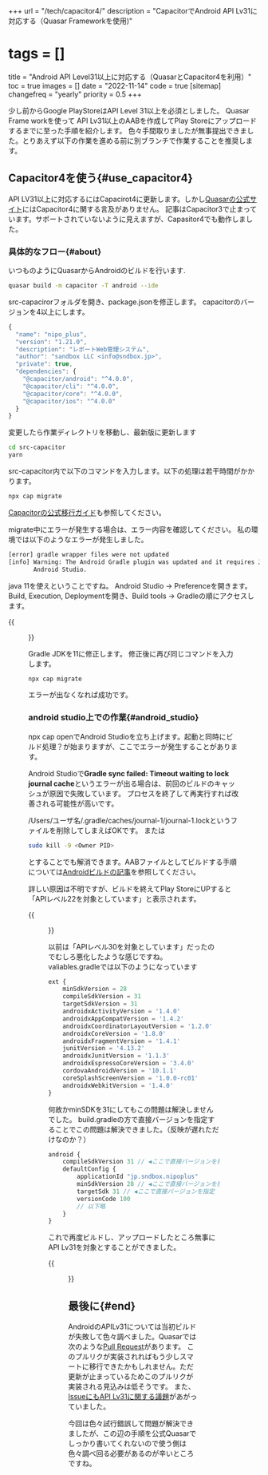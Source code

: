 +++
url = "/tech/capacitor4/"
description = "CapacitorでAndroid API Lv31に対応する（Quasar Frameworkを使用)"
# tags = []
title = "Android API Level31以上に対応する（QuasarとCapacitor4を利用）"
toc = true
images = []
date = "2022-11-14"
code = true
[sitemap]
  changefreq = "yearly"
  priority = 0.5
+++

少し前からGoogle PlayStoreはAPI Level 31以上を必須としました。
Quasar Frame workを使って API Lv31以上のAABを作成してPlay Storeにアップロードするまでに至った手順を紹介します。
色々手間取りましたが無事提出できました。とりあえず以下の作業を進める前に別ブランチで作業することを推奨します。

## Capacitor4を使う{#use_capacitor4}

API LV31以上に対応するにはCapacirot4に更新します。しかし[Quasarの公式サイト](https://quasar.dev/quasar-cli-vite/developing-capacitor-apps/capacitor-version-support)にはCapacitor4に関する言及がありません。
記事はCapacitor3で止まっています。サポートされていないように見えますが、Capasitor4でも動作しました。

### 具体的なフロー{#about}

いつものようにQuasarからAndroidのビルドを行います.

```bash {frame="none"}
quasar build -m capacitor -T android --ide
```

src-capacirorフォルダを開き、package.jsonを修正します。 capacitorのバージョンを4以上にします。

```javascript
{
  "name": "nipo_plus",
  "version": "1.21.0",
  "description": "レポートWeb管理システム",
  "author": "sandbox LLC <info@sndbox.jp>",
  "private": true,
  "dependencies": {
    "@capacitor/android": "^4.0.0",
    "@capacitor/cli": "^4.0.0",
    "@capacitor/core": "^4.0.0",
    "@capacitor/ios": "^4.0.0"
  }
}
```

変更したら作業ディレクトリを移動し、最新版に更新します

```bash {frame="none"}
cd src-capacitor
yarn
```

src-capacitor内で以下のコマンドを入力します。以下の処理は若干時間がかかります。

```bash {frame="none"}
npx cap migrate
```

[Capacitorの公式移行ガイド](https://capacitorjs.com/docs/updating/4-0)も参照してください。

migrate中にエラーが発生する場合は、エラー内容を確認してください。
私の環境では以下のようなエラーが発生しました。

```bash {frame="none"}
[error] gradle wrapper files were not updated
[info] Warning: The Android Gradle plugin was updated and it requires Java 11 to run. You may need to select this in
       Android Studio.
```

java 11を使えということですね。
Android Studio -> Preferenceを開きます。 Build, Execution, Deploymentを開き、Build tools -> Gradleの順にアクセスします。

{{<figure src="android-studio.png"  alt="AndroidStudioのメニューからBuildBundlesを選びます" caption="AndroidStudioのメニューからBuildBundlesを選びます" >}}

Gradle JDKを11に修正します。
修正後に再び同じコマンドを入力します。

```bash {frame="none"}
npx cap migrate
```

エラーが出なくなれば成功です。

### android studio上での作業{#android_studio}

npx cap openでAndroid Studioを立ち上げます。起動と同時にビルド処理？が始まりますが、ここでエラーが発生することがあります。

Android Studioで**Gradle sync failed: Timeout waiting to lock journal cache**というエラーが出る場合は、前回のビルドのキャッシュが原因で失敗しています。
プロセスを終了して再実行すれば改善される可能性が高いです。

/Users/ユーザ名/.gradle/caches/journal-1/journal-1.lockというファイルを削除してしまえばOKです。
または

```bash {frame="none"}
sudo kill -9 <Owner PID>
```

とすることでも解消できます。AABファイルとしてビルドする手順については[Androidビルドの記事](/tech/androidapp/)を参照してください。

詳しい原因は不明ですが、ビルドを終えてPlay StoreにUPすると「APIレベル22を対象としています」と表示されます。

{{<figure src="min-sdk-22.png"  alt="アップロード時に警告が表示される" caption="アップロード時に警告が表示される" >}}

以前は「APIレベル30を対象としています」だったのでむしろ悪化したような感じですね。
valiables.gradleでは以下のようになっています

```javascript
ext {
    minSdkVersion = 28
    compileSdkVersion = 31
    targetSdkVersion = 31
    androidxActivityVersion = '1.4.0'
    androidxAppCompatVersion = '1.4.2'
    androidxCoordinatorLayoutVersion = '1.2.0'
    androidxCoreVersion = '1.8.0'
    androidxFragmentVersion = '1.4.1'
    junitVersion = '4.13.2'
    androidxJunitVersion = '1.1.3'
    androidxEspressoCoreVersion = '3.4.0'
    cordovaAndroidVersion = '10.1.1'
    coreSplashScreenVersion = '1.0.0-rc01'
    androidxWebkitVersion = '1.4.0'
}
```

何故かminSDKを31にしてもこの問題は解決しませんでした。
build.gradleの方で直接バージョンを指定することでこの問題は解決できました。（反映が遅れただけなのか？）

```javascript
android {
    compileSdkVersion 31 // ◀ここで直接バージョンを指定
    defaultConfig {
        applicationId "jp.sndbox.nipoplus"
        minSdkVersion 28 // ◀ここで直接バージョンを指定
        targetSdk 31 // ◀ここで直接バージョンを指定
        versionCode 100
        // 以下略
    }
}
```

これで再度ビルドし、アップロードしたところ無事にAPI Lv31を対象とすることができました。

{{<figure src="android-api-lv-31.png"  alt="API Lv31になりました" caption="API Lv31になりました" >}}

## 最後に{#end}

AndroidのAPILv31については当初ビルドが失敗して色々調べました。Quasarでは次のような[Pull Request](https://github.com/quasarframework/quasar/pull/14226)があります。
このプルリクが実装されればもう少しスマートに移行できたかもしれません。ただ更新が止まっているためこのプルリクが実装される見込みは低そうです。
また、[IssueにもAPI Lv31に関する議題](https://github.com/quasarframework/quasar/issues/14821)があがっていました。

今回は色々試行錯誤して問題が解決できましたが、この辺の手順を公式Quasarでしっかり書いてくれないので使う側は色々調べ回る必要があるのが辛いところですね。

